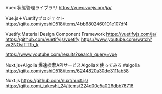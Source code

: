Vuex 状態管理ライブラリ
https://vuex.vuejs.org/ja/

Vue.js＋Vuetifyプロジェクト
https://qiita.com/yoshi0518/items/4bb6802460101e107df4

Vuetify:Material Design Component Framework
https://vuetifyjs.com/ja/
https://github.com/vuetifyjs/vuetify
https://www.youtube.com/watch?v=2NOsjTT1b_k

https://www.youtube.com/results?search_query=vue


Nuxt.js+Algolia 爆速検索APIサービスAlgoliaを使ってみる #algolia
https://qiita.com/yoshi0518/items/6244820a30de3111ab58


Nuxt.js https://github.com/nuxt/nuxt.js/
https://qiita.com/_takeshi_24/items/224d00e5a026dbb76716
